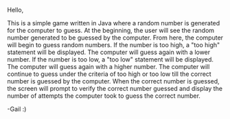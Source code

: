 Hello,

This is a simple game written in Java where a random number is generated for the computer to guess. At the beginning, the user will see the random number generated to be guessed by the computer. From here, the computer will begin to guess random numbers. If the number is too high, a "too high" statement will be displayed. The computer will guess again with a lower number. If the number is too low, a "too low" statement will be displayed. The computer will guess again with a higher number. The computer will continue to guess under the criteria of too high or too low till the correct number is guessed by the computer. When the correct number is guessed, the screen will prompt to verify the correct number guessed and display the number of attempts the computer took to guess the correct number.

-Gail :)
